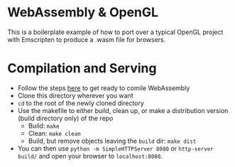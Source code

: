 # WebAssembly & OpenGL

This is a boilerplate example of how to port over a typical OpenGL project with Emscripten to produce a .wasm file for browsers.

# Compilation and Serving

- Follow the steps [here](http://webassembly.org/getting-started/developers-guide/) to get ready to comile WebAssembly
- Clone this directory wherever you want
- `cd` to the root of the newly cloned directory
- Use the makefile to either build, clean up, or make a distribution version (build directory only) of the repo
    - Build: `make`
    - Clean: `make clean`
    - Build, but remove objects leaving the `build` dir: `make dist`
- You can then use `python -m SimpleHTTPServer 8080` or `http-server build/` and open your browser to `localhost:8080`.
